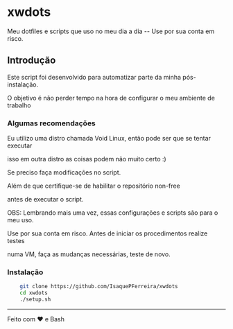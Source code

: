 # xwdots

Meu dotfiles e scripts que uso no meu dia a dia -- Use por sua conta em risco.

## Introdução

Este script foi desenvolvido para automatizar parte da minha pós-instalação.

O objetivo é não perder tempo na hora de configurar o meu ambiente de trabalho

### Algumas recomendações

Eu utilizo uma distro chamada Void Linux, então pode ser que se tentar executar

isso em outra distro as coisas podem não muito certo :)

Se preciso faça modificações no script.

Além de que certifique-se de habilitar o repositório non-free

antes de executar o script.

OBS: Lembrando mais uma vez, essas configurações e scripts são para o meu uso.

Use por sua conta em risco. Antes de iniciar os procedimentos realize testes 

numa VM, faça as mudanças necessárias, teste de novo.

### Instalação

```sh
    git clone https://github.com/IsaquePFerreira/xwdots
    cd xwdots
    ./setup.sh
```

---

Feito com ❤ e Bash


